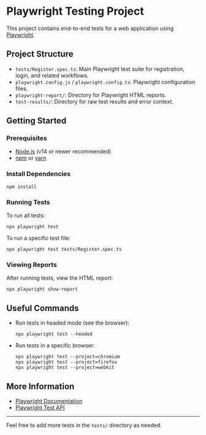 # Playwright Testing Project

This project contains end-to-end tests for a web application using [Playwright](https://playwright.dev/).

## Project Structure

- `tests/Register.spec.ts`: Main Playwright test suite for registration, login, and related workflows.
- `playwright.config.js` / `playwright.config.ts`: Playwright configuration files.
- `playwright-report/`: Directory for Playwright HTML reports.
- `test-results/`: Directory for raw test results and error context.

## Getting Started

### Prerequisites
- [Node.js](https://nodejs.org/) (v14 or newer recommended)
- [npm](https://www.npmjs.com/) or [yarn](https://yarnpkg.com/)

### Install Dependencies

```
npm install
```

### Running Tests

To run all tests:

```
npx playwright test
```

To run a specific test file:

```
npx playwright test tests/Register.spec.ts
```

### Viewing Reports

After running tests, view the HTML report:

```
npx playwright show-report
```

## Useful Commands

- Run tests in headed mode (see the browser):
  ```
  npx playwright test --headed
  ```
- Run tests in a specific browser:
  ```
  npx playwright test --project=chromium
  npx playwright test --project=firefox
  npx playwright test --project=webkit
  ```

## More Information

- [Playwright Documentation](https://playwright.dev/docs/intro)
- [Playwright Test API](https://playwright.dev/docs/test-api)

---

Feel free to add more tests in the `tests/` directory as needed.
